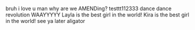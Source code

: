 bruh i love u man
why are we AMENDing?
testtt112333
dance dance revolution
WAAYYYYY
Layla is the best girl in the world!
Kira is the best girl in the world!
see ya later aligator
